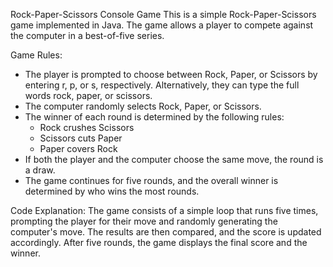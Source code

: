 Rock-Paper-Scissors Console Game
This is a simple Rock-Paper-Scissors game implemented in Java. The game allows a player to compete against the computer in a best-of-five series.

Game Rules:
- The player is prompted to choose between Rock, Paper, or Scissors by entering r, p, or s, respectively. Alternatively, they can type the full     
  words rock, paper, or scissors.
- The computer randomly selects Rock, Paper, or Scissors.
- The winner of each round is determined by the following rules:
   - Rock crushes Scissors
   - Scissors cuts Paper
   - Paper covers Rock
- If both the player and the computer choose the same move, the round is a draw.
- The game continues for five rounds, and the overall winner is determined by who wins the most rounds.

Code Explanation:
The game consists of a simple loop that runs five times, prompting the player for their move and randomly generating the computer's move. The results are then compared, and the score is updated accordingly. After five rounds, the game displays the final score and the winner.
